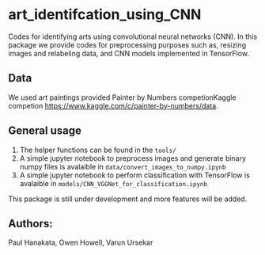 # art_identifcation_using_CNN
Codes for identifying arts using convolutional neural networks (CNN). In this package we provide codes for preprocessing purposes such as, resizing images and relabeling data, and CNN models implemented in TensorFlow. 

## Data
We used art paintings provided Painter by Numbers competionKaggle competion https://www.kaggle.com/c/painter-by-numbers/data. 


## General usage
1. The helper functions can be found in the `tools/`
2. A simple jupyter notebook to preprocess images and generate binary numpy files is  avalaible in `data/convert_images_to_numpy.ipynb`
3. A simple jupyter notebook to perform classification with TensorFlow is avalaible in `models/CNN_VGGNet_for_classification.ipynb` 

This package is still under development and more features will be added. 

## Authors:
Paul Hanakata, Owen Howell, Varun Ursekar
